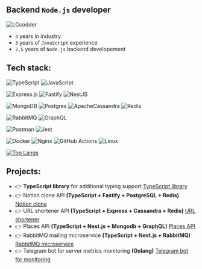 ## **Backend `Node.js` developer**




<img src="https://komarev.com/ghpvc/?username=LCcodder&label=Profile%20visits&color=0e75b6&style=flat" alt="LCcodder" >




- `4` years in industry
- `3` years of `JavaScript` experience
- `2,5` years of `Node.js` backend developement






## **Tech stack:**

![TypeScript](https://img.shields.io/badge/typescript-%23007ACC.svg?style=for-the-badge&logo=typescript&logoColor=white)
![JavaScript](https://img.shields.io/badge/javascript-%23323330.svg?style=for-the-badge&logo=javascript&logoColor=%23F7DF1E)

![Express.js](https://img.shields.io/badge/express.js-%23404d59.svg?style=for-the-badge&logo=express&logoColor=%2361DAFB)
![Fastify](https://img.shields.io/badge/fastify-%23000000.svg?style=for-the-badge&logo=fastify&logoColor=white)
![NestJS](https://img.shields.io/badge/nestjs-%23E0234E.svg?style=for-the-badge&logo=nestjs&logoColor=white)

![MongoDB](https://img.shields.io/badge/MongoDB-%234ea94b.svg?style=for-the-badge&logo=mongodb&logoColor=white)
![Postgres](https://img.shields.io/badge/postgres-%23316192.svg?style=for-the-badge&logo=postgresql&logoColor=white)
![ApacheCassandra](https://img.shields.io/badge/cassandra-%231287B1.svg?style=for-the-badge&logo=apache-cassandra&logoColor=white)
![Redis](https://img.shields.io/badge/redis-%23DD0031.svg?style=for-the-badge&logo=redis&logoColor=white)

![RabbitMQ](https://img.shields.io/badge/Rabbitmq-FF6600?style=for-the-badge&logo=rabbitmq&logoColor=white)
![GraphQL](https://img.shields.io/badge/-GraphQL-E10098?style=for-the-badge&logo=graphql&logoColor=white)

![Postman](https://img.shields.io/badge/Postman-FF6C37?style=for-the-badge&logo=postman&logoColor=white)
![Jest](https://img.shields.io/badge/-jest-%23C21325?style=for-the-badge&logo=jest&logoColor=white)

![Docker](https://img.shields.io/badge/docker-%230db7ed.svg?style=for-the-badge&logo=docker&logoColor=white)
![Nginx](https://img.shields.io/badge/nginx-%23009639.svg?style=for-the-badge&logo=nginx&logoColor=white)
![GitHub Actions](https://img.shields.io/badge/github%20actions-%232671E5.svg?style=for-the-badge&logo=githubactions&logoColor=white)
![Linux](https://img.shields.io/badge/Linux-FCC624?style=for-the-badge&logo=linux&logoColor=black)




[![Top Langs](https://github-readme-stats.vercel.app/api/top-langs/?username=LCcodder&langs_count=5)](https://github.com/LCcodder/github-readme-stats)


## **Projects:**
- 👉 **TypeScript library** for additional typing support [TypeScript library](https://github.com/LCcodder/typing-assets)
- 👉 Notion clone API **(TypeScript + Fastify + PostgreSQL + Redis)** [Notion clone](https://github.com/LCcodder/fastify-typescript-boilerplate)
- 👉 URL shortener API **(TypeScript + Express + Cassandra + Redis)** [URL shortener](https://github.com/LCcodder/nodejs-hexagonal-architecture-boilerplate)
- 👉 Places API **(TypeScript + Nest.js + Mongodb + GraphQL)** [Places API](https://github.com/LCcodder/places-api)
- 👉 RabbitMQ mailing microservice **(TypeScript + Nest.js + RabbitMQ)** [RabbitMQ microservice](https://github.com/LCcodder/rabbitmq-mailer)
- 👉 Telegram bot for server metrics monitoring **(Golang)** [Telegram bot for monitoring](https://github.com/LCcodder/Telemonitor)


